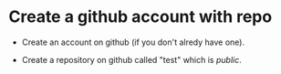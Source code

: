 # Create a github account with repo

* Create an account on github (if you don't alredy have one).

* Create a repository on github called "test" which is *public*.
